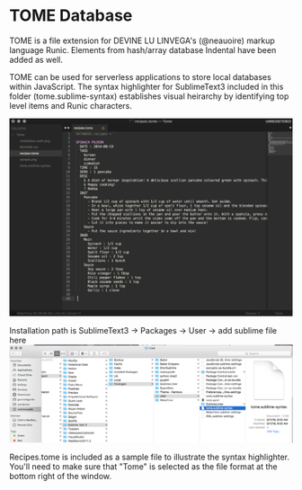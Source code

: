 # TOME Database

TOME is a file extension for DEVINE LU LINVEGA's (@neauoire) markup language Runic. Elements from hash/array database Indental have been added as well. 

TOME can be used for serverless applications to store local databases within JavaScript. The syntax highlighter for SublimeText3 included in this folder (tome.sublime-syntax) establishes visual heirarchy by identifying top level items and Runic characters.

![Screenshot](sample.png)

Installation path is SublimeText3 -> Packages -> User -> add sublime file here ![Screenshot](installation-path.png)

Recipes.tome is included as a sample file to illustrate the syntax highlighter. You'll need to make sure that "Tome" is selected as the file format at the bottom right of the window.


